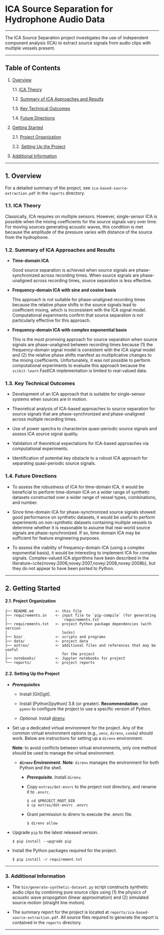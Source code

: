 ICA Source Separation for Hydrophone Audio Data
===============================================================================

-------------------------------------------------------------------------------

The ICA Source Separation project investigates the use of independent
component analysis (ICA) to extract source signals from audio clips with
multiple vessels present.

-------------------------------------------------------------------------------

Table of Contents
-----------------

1. [Overview][#1]

   1.1. [ICA Theory][#1.1]

   1.2. [Summary of ICA Approaches and Results][#1.2]

   1.3. [Key Technical Outcomes][#1.3]

   1.4. [Future Directions][#1.4]

2. [Getting Started][#2]

   2.1. [Project Organization][#2.1]

   2.2. [Setting Up the Project][#2.2]

3. [Additional Information][#3]

-------------------------------------------------------------------------------

## 1. Overview

For a detailed summary of the project, see `ica-based-source-extraction.pdf`
in the `reports` directory.

### 1.1. ICA Theory

Classically, ICA requires on multiple sensors. However, single-sensor ICA is
possible when the mixing coefficients for the source signals vary over time.
For moving sources generating acoustic waves, this condition is met because
the amplitude of the pressure varies with distance of the source from the
hydrophone.

### 1.2. Summary of ICA Approaches and Results

* __Time-domain ICA__

  Good source separation is achieved when source signals are phase-synchronized
  across recording times. When source signals are phase-unaligned across
  recording times, source separation is less effective.

* __Frequency-domain ICA with sine and cosine basis__

  This approach is not suitable for phase-unaligned recording times because the
  relative phase shifts in the source signals lead to coefficient mixing, which
  is inconsistent with the ICA signal model. Computational experiments confirm
  that source separation is not particularly effective for this approach.

* __Frequency-domain ICA with complex exponential basis__

  This is the most promising approach for source separation when source
  signals are phase-unaligned between recording times because (1) the
  frequency-domain signal model is consistent with the ICA signal model and
  (2) the relative phase shifts manifest as multiplicative changes to the
  mixing coefficients. Unfortunately, it was not possible to perform
  computational experiments to evaluate this approach because the `scikit-learn`
  FastICA implementation is limited to real-valued data.

### 1.3. Key Technical Outcomes

* Development of an ICA approach that is suitable for single-sensor systems
  when sources are in motion.

* Theoretical analysis of ICA-based approaches to source separation for source
signals that are phase-synchronized and phase-unaligned across multiple recording
times.

* Use of power spectra to characterize quasi-periodic source signals and assess
ICA source signal quality.

* Validation of theoretical expectations for ICA-based approaches via computational
experiments.

* Identification of potential key obstacle to a robust ICA approach for separating
quasi-periodic source signals.

### 1.4. Future Directions

* To assess the robustness of ICA for time-domain ICA, it would be beneficial to
        perform time-domain ICA on a wider range of synthetic datasets constructed over a
        wider range of vessel types, combinations, and number.

* Since time-domain ICA for phase-synchronized source signals showed good
        performance on synthetic datasets, it would be useful to perform experiments
        on non-synthetic datasets containing multiple vessels to determine whether it
        is reasonable to assume that real-world source signals are phase-synchronized.
        If so, time-domain ICA may be sufficient for feature engineering purposes.

* To assess the viability of frequency-domain ICA (using a complex exponential
        basis), it would be interesting to implement ICA for complex signals.
        Complex-valued ICA algorithms have been described in the
        literature~\cite{novey:2006,novey:2007,novey:2008,novey:2008b}, but they do not
        appear to have been ported to Python.

-------------------------------------------------------------------------------

## 2. Getting Started

#### 2.1. Project Organization

```
├── README.md          <- this file
├── requirements.in    <- input file to `pip-compile` (for generating
│                         `requirements.txt`
├── requirements.txt   <- project Python package dependencies (with version
│                         locks)
├── bin/               <- scripts and programs
├── data/              <- project data
├── extras/            <- additional files and references that may be useful
│                         for the project
├── notebooks/         <- Jupyter notebooks for project
└── reports/           <- project reports
```

#### 2.2. Setting Up the Project

* ___Prerequisites___

  * Install [Git][git].

  * Install [Python][python] 3.8 (or greater). __Recommendation__: use `pyenv`
    to configure the project to use a specific version of Python.

   * _Optional_. Install [direnv][direnv].

* Set up a dedicated virtual environment for the project. Any of the common
  virtual environment options (e.g., `venv`, `direnv`, `conda`) should work.
  Below are instructions for setting up a `direnv` environment.

  __Note__: to avoid conflicts between virtual environments, only one method
  should be used to manage the virtual environment.

  * __`direnv` Environment__. __Note__: `direnv` manages the environment for
    both Python and the shell.

    * ___Prerequisite___. Install `direnv`.

    * Copy `extras/dot-envrc` to the project root directory, and rename it to
      `.envrc`.

      ```shell
      $ cd $PROJECT_ROOT_DIR
      $ cp extras/dot-envrc .envrc
      ```

    * Grant permission to direnv to execute the .envrc file.

      ```shell
      $ direnv allow
      ```

* Upgrade `pip` to the latest released version.

  ```shell
  $ pip install --upgrade pip
  ```

* Install the Python packages required for the project.

  ```shell
  $ pip install -r requirement.txt
  ```

-------------------------------------------------------------------------------

### 3. Additional Information

* The `bin/generate-synthetic-dataset.py` script constructs synthetic audio
  clips by combining pure source clips using (1) the physics of acoustic wave
  propogation (linear approximation) and (2) simulated source motion
  (straight line motion).

* The summary report for the project is located at
  `reports/ica-based-source-extraction.pdf`. All source files required to
  generate the report is contained in the `reports` directory.

-------------------------------------------------------------------------------

[----------------------------- INTERNAL LINKS -----------------------------]: #

[#1]: #1-overview
[#1.1]: #11-ica-theory
[#1.2]: #12-summary-of-ica-approaches-and-results
[#1.3]: #13-key-technical-outcomes
[#1.4]: #14-future-directions

[#2]: #2-getting-started
[#2.1]: #21-project-organization
[#2.2]: #22-setting-up-the-project

[#3]: #3-additional-information

[---------------------------- REPOSITORY LINKS ----------------------------]: #


[----------------------------- EXTERNAL LINKS -----------------------------]: #

[direnv]: https://direnv.net/
